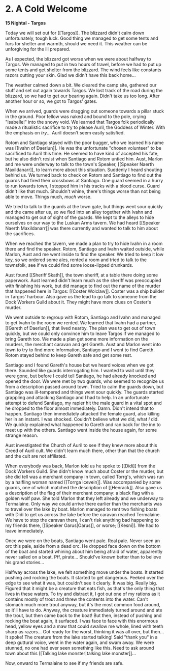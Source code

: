 # 2. A Cold Welcome

**15 Nightal - Targos**

Today we will set out for [[Targos]]. The blizzard didn't calm down unfortunately, tough luck. Good thing we managed to get some tents and furs for shelter and warmth, should we need it. This weather can be unforgiving for the ill prepared.

As I expected, the blizzard got worse when we were about halfway to Targos. We managed to put in two hours of travel, before we had to put up some tents and get  shelter from the blizzard. The wind feels like constants razors cutting your skin. Glad we didn't have this back home...

The weather calmed down a bit. We cleared the camp site, gathered our stuff and set out again towards Targos. We lost track of the road during the blizzard, so we had to get our bearing again. Didn't take us too long. After another hour or so, we got to Targos' gates. 

When we arrived, guards were dragging out someone towards a pillar stuck in the ground. Poor fellow was naked and bound to the pole, crying "Isabelle!" into the snowy void. We learned that Targos folk periodically made a ritualistic sacrifice to try to please Auril, the Goddess of Winter. With the emphasis on _try_... Auril doesn't seem easily satisfied.

Rotom and Santiago stayed with the poor bugger, who we learned his name was [[Ivahn of Daerlun]]. He was the unfortunate "chosen volunteer" to be sacrificed to Auril this time. He seemed to have kind of accepted his fate, but he also didn't resist when Santiago and Rotom untied him. Aust, Marlon and me were underway to talk to the town's Speaker, [[Speaker Naerth Maxildanarr]], to learn more about this situation. Suddenly I heard shouting behind us. We turned back to check on Rotom and Santiago to find out the guards had fired their crossbows at Santiago. One guard seemed in a hurry to run towards town, I stopped him in his tracks with a blood curse. Guard didn't like that much. Shouldn't whine, there's things worse than not being able to move. Things much, _much_ worse.

We tried to talk to the guards at the town gate, but things went sour quickly and the came after us, so we fled into an alley together with Ivahn and managed to get out of sight of the guards. We kept to the alleys to hide ourselves on our way to the Luskan Arms tavern. We had heard [[Speaker Naerth Maxildanarr]] was there currently and wanted to talk to him about the sacrifices.

When we reached the tavern, we made a plan to try to hide Ivahn in a room there and find the speaker. Rotom, Santiago and Ivahn waited outside, while Marlon, Aust and me went inside to find the speaker. We tried to keep it low key, so we ordered some ales, rented a room and tried to talk to the townsfolk, see if we could find some loose-lipped drunkards.

Aust found [[Sheriff Skath]], the town sheriff, at a table there doing some paperwork. Aust learned didn't learn much as the sheriff was preoccupied with finishing his work, but did manage to find out the name of the murder that happened here in Targos: [[Coster Wolclaw]]. Coster was a ship builder in Targos' harbour. Also gave us the lead to go talk to someone from the Dock Workers Guild about it. They might have more clues on Coster's murder.

We went outside to regroup with Rotom, Santiago and Ivahn and managed to get Ivahn to the room we rented. We learned that Ivahn had a partner, [[Gareth of Daerlun]], that lived nearby. The plan was to get out of town quickly, but we could only convince him to leave Targos if we managed to bring Gareth too. We made a plan get some more information on the murders, the merchant caravan and get Gareth. Aust and Marlon went into town to try to find more information, Santiago and I went to find Gareth. Rotom stayed behind to keep Gareth safe and get some rest.

Santiago and I found Gareth's house but we heard voices when we got there. Sounded like guards interrogating him. I wanted to wait until they were gone, but before I could tell Santiago, he had already knocked and opened the door. We were met by two guards, who seemed to recognize us from a description passed around town. Tried to calm the guards down, but Santiago was ill-tempered and things went sour quickly. The guards started grappling and attacking Santiago and I had to help. In an unfortunate attempt to defend Santiago, my rapier hit the male guard in a vital spot and he dropped to the floor almost immediately. Damn. Didn't intend that to happen. Santiago then immediately attacked the female guard, also killing her in an instant. I was shocked. Couldn't believe what we did, what _I_ did. We quickly explained what happened to Gareth and ran back for the inn to meet up with the others. Santiago went inside the house again, for some strange reason.

Aust investigated the Church of Auril to see if they knew more about this Creed of Auril cult. We didn't learn much there, other than that the church and the cult are not affiliated.

When everybody was back, Marlon told us he spoke to [[Didi]] from the Dock Workers Guild. She didn't know much about Coster or the murder, but she did tell was a merchant company in town, called Torrg's, which was run by a halfling woman named [[Torrga Icevein]]. Was accompanied by some guards, one of which matched the description of [[Henrack]]. Also gave us a description of the flag of their merchant company: a black flag with a golden wolf paw. She told Marlon that they left already and we underway to Termalaine. Only way we could arrive there earlier than the merchants was to travel over the lake by boat. Marlon managed to rent two fishing boats with Didi to get us across the lake before the caravan reached Termalaine. We have to stop the caravan there, I can't risk anything bad happening to my friends there, [[Speaker Oarus|Oarus]], or worse; [[Kesni]]. We had to leave immediately.

Once we were on the boats, Santiago went pale. Real pale. Never seen an orc this pale, aside from a dead orc. He dropped face down on the bottom of the boat and started whining about him being afraid of water, apparently never sailed on a boat. Pff, pirate... Should've known better than to believe his grand stories...

Halfway across the lake, we felt something move under the boats. It started pushing and rocking the boats. It started to get dangerous. Peeked over the edge to see what it was, but couldn't see it clearly. It was big. Really big. Figured that it might be a creature that eats fish, as that's the only thing that lives in these waters. To try and distract it, I got out one of my rations as it contains mostly of trout and threw the contents into the water. Can't stomach much more trout anyway, but it's the most common food around, so it'll have to do. Anyway, the creature immediately turned around and ate the trout, but then came back to the boat! But then, instead of pushing and rocking the boat again, it surfaced. I was face to face with this enormous head, yellow eyes and a maw that could swallow me whole, lined with teeth sharp as razors... Got ready for the worst, thinking it was all over, but then... It spoke! The creature from the lake started talking! Said "thank you" in a deep guttural voice, went in the water again, and swam away. We were stunned, no one had ever seen something like this. Need to ask around town about this [[Talking lake monster|talking lake monster]]...

Now, onward to Termalaine to see if my friends are safe.